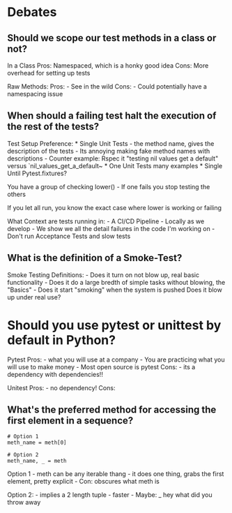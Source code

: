 Debates
=======

## Should we scope our test methods in a class or not?

In a Class
	Pros:
    Namespaced, which is a honky good idea
	Cons:
    More overhead for setting up tests

Raw Methods:
	Pros:
		- See in the wild
	Cons:
    - Could potentially have a namespacing issue


## When should a failing test halt the execution of the rest of the tests?


Test Setup Preference:
	* Single Unit Tests
		- the method name, gives the description of the tests
		- Its annoying making fake method names with descriptions
			- Counter example: Rspec it "testing nil values get a default"
				versus `nil_values_get_a_default~
	* One Unit Tests many examples
	* Single Until Pytest.fixtures?


You have a group of checking lower()
	- If one fails you stop testing the others

If you let all run, you know the exact case where lower is working or failing


What Context are tests running in:
	- A CI/CD Pipeline
	- Locally as we develop
		- We show we all the detail failures in the code I'm working on
		- Don't run Acceptance Tests and slow tests


## What is the definition of a Smoke-Test?

Smoke Testing Definitions:
	- Does it turn on not blow up, real basic functionality
	- Does it do a large bredth of simple tasks without blowing, the "Basics"
	- Does it start "smoking" when the system is pushed
		Does it blow up under real use?


# Should you use pytest or unittest by default in Python?

Pytest
	Pros:
		- what you will use at a company
		- You are practicing what you will use to make money
		- Most open source is pytest
	Cons:
		- its a dependency with dependencies!!

Unitest
	Pros:
		- no dependency!
	Cons:


## What's the preferred method for accessing the first element in a sequence?

```
# Option 1
meth_name = meth[0]

# Option 2
meth_name, _ = meth
```

Option 1
	- meth can be any iterable thang
	- it does one thing, grabs the first element, pretty explicit
	- Con: obscures what meth is

Option 2:
	- implies a 2 length tuple
	- faster
	- Maybe: _ hey what did you throw away
